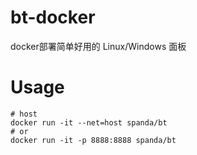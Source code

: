 # bt-docker
docker部署简单好用的 Linux/Windows 面板

# Usage

```
# host
docker run -it --net=host spanda/bt
# or
docker run -it -p 8888:8888 spanda/bt
```